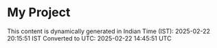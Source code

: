 # My Project

This content is dynamically generated in Indian Time (IST): 2025-02-22 20:15:51 IST
Converted to UTC: 2025-02-22 14:45:51 UTC
